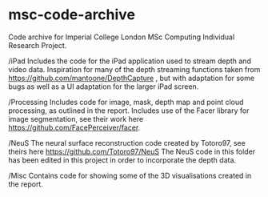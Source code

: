 # msc-code-archive
Code archive for Imperial College London MSc Computing Individual Research Project.

/iPad
Includes the code for the iPad application used to stream depth and video data. Inspiration for many of the depth streaming functions taken from https://github.com/mantoone/DepthCapture , but with adaptation for some bugs as well as a UI adaptation for the larger iPad screen.

/Processing
Includes code for image, mask, depth map and point cloud processing, as outlined in the report. Includes use of the Facer library for image segmentation, see their work here https://github.com/FacePerceiver/facer.

/NeuS
The neural surface reconstruction code created by Totoro97, see theirs here https://github.com/Totoro97/NeuS 
The NeuS code in this folder has been edited in this project in order to incorporate the depth data.

/Misc
Contains code for showing some of the 3D visualisations created in the report.
